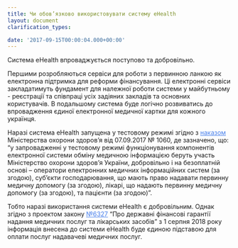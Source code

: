 ```yaml
---
title: Чи обов’язково використовувати систему eHealth
layout: document
clarification_types:

date: '2017-09-15T00:00:04.000+00:00'
---
```


Система eHealth впроваджується поступово та добровільно.

Першими розробляються сервіси для роботи з первинною ланкою як електронна підтримка для реформи фінансування. Ці електронні сервіси закладатимуть фундамент для належної роботи системи у майбутньому - реєстрації та співпраці усіх задіяних закладів та основних користувачів. В подальшому система буде логічно розвиватись до впровадження єдиної електронної медичної картки для кожного українця.

Наразі система eHealth запущена у тестовому режимі згідно з <a style="color: #4880ed" href="http://portal.ehealth.world/uploads/2017/09/15/dn-20170907-1060.pdf" target="_blank">наказом</a> Міністерства охорони здоров’я від 07.09.2017 № 1060, де зазначено, що:
“у запровадженні у тестовому режимі функціонування компонентів електронної системи обміну медичною інформацією беруть участь Міністерство охорони здоров’я України, добровільно і на безоплатній основі – оператори електронних медичних інформаційних систем (за згодою), суб’єкти господарювання, що мають право надавати первинну медичну допомогу (за згодою), лікарі, що надають первинну медичну допомогу (за згодою), та пацієнти (за згодою)”.

Тобто наразі використання системи eHealth є добровільним. Однак згідно з проектом закону <a style="color: #4880ed" href="http://w1.c1.rada.gov.ua/pls/zweb2/webproc4_1" target="_blank">№6327</a> “Про державні фінансові гарантії надання медичних послуг та лікарських засобів” з 1 серпня 2018 року інформація внесена до системи eHealth буде єдиною підставою для оплати послуг надавачеві медичних послуг.
